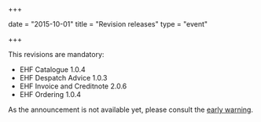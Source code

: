 +++

date = "2015-10-01"
title = "Revision releases"
type = "event"

+++

This revisions are mandatory:

* EHF Catalogue 1.0.4
* EHF Despatch Advice 1.0.3
* EHF Invoice and Creditnote 2.0.6
* EHF Ordering 1.0.4

As the announcement is not available yet, please consult the [early warning](/ehf/announcement/2015-05-22-early-warning-on-future-validation-rules/).